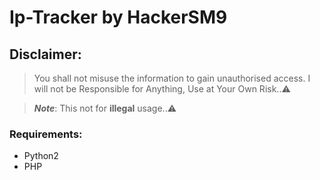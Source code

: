 # Ip-Tracker by HackerSM9
## Disclaimer: 
> You shall not misuse the information to gain unauthorised access. I will not be Responsible for Anything, Use at Your Own Risk..⚠️

> **_Note_**:  This not for **illegal** usage..⚠️
### Requirements:
- Python2 
- PHP
